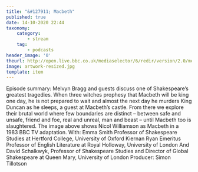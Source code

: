 ```yaml
---
title: "&#127911; Macbeth"
published: true
date: 14-10-2020 22:44
taxonomy:
    category:
        - stream
    tag:
        - podcasts
header_image: '0'
theurl: http://open.live.bbc.co.uk/mediaselector/6/redir/version/2.0/mediaset/audio-nondrm-download/proto/http/vpid/p08szv02.mp3
image: artwork-resized.jpg
template: item
--- 
```

Episode summary: Melvyn Bragg and guests discuss one of Shakespeare’s greatest tragedies. When three witches prophesy that Macbeth will be king one day, he is not prepared to wait and almost the next day he murders King Duncan as he sleeps, a guest at Macbeth’s castle. From there we explore their brutal world where few boundaries are distinct – between safe and unsafe, friend and foe, real and unreal, man and beast – until Macbeth too is slaughtered. The image above shows Nicol Williamson as Macbeth in a 1983 BBC TV adaptation. With: Emma Smith Professor of Shakespeare Studies at Hertford College, University of Oxford Kiernan Ryan Emeritus Professor of English Literature at Royal Holloway, University of London And David Schalkwyk, Professor of Shakespeare Studies and Director of Global Shakespeare at Queen Mary, University of London Producer: Simon Tillotson
